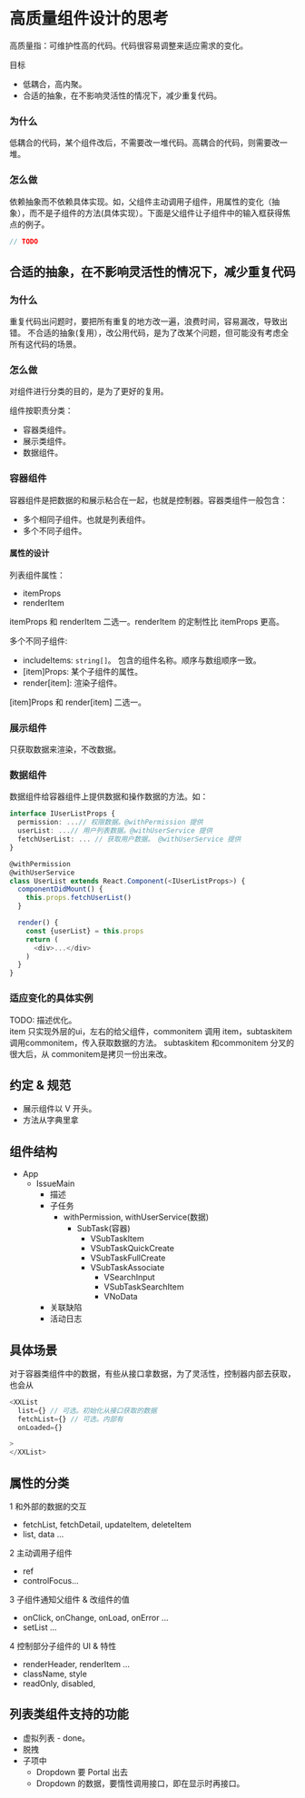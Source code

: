 # 高质量组件设计的思考
高质量指：可维护性高的代码。代码很容易调整来适应需求的变化。

目标
* 低耦合，高内聚。
* 合适的抽象，在不影响灵活性的情况下，减少重复代码。

### 为什么
低耦合的代码，某个组件改后，不需要改一堆代码。高耦合的代码，则需要改一堆。

### 怎么做
依赖抽象而不依赖具体实现。如，父组件主动调用子组件，用属性的变化（抽象），而不是子组件的方法(具体实现）。下面是父组件让子组件中的输入框获得焦点的例子。
```js
// TODO
```

## 合适的抽象，在不影响灵活性的情况下，减少重复代码
### 为什么
重复代码出问题时，要把所有重复的地方改一遍，浪费时间，容易漏改，导致出错。
不合适的抽象(复用），改公用代码，是为了改某个问题，但可能没有考虑全所有这代码的场景。

### 怎么做

对组件进行分类的目的，是为了更好的复用。

组件按职责分类：

- 容器类组件。
- 展示类组件。
- 数据组件。

### 容器组件

容器组件是把数据的和展示粘合在一起，也就是控制器。容器类组件一般包含：

- 多个相同子组件。也就是列表组件。
- 多个不同子组件。

#### 属性的设计

列表组件属性：

- itemProps
- renderItem

itemProps 和 renderItem 二选一。renderItem 的定制性比 itemProps 更高。

多个不同子组件:

- includeItems: `string[]`。 包含的组件名称。顺序与数组顺序一致。
- [item]Props: 某个子组件的属性。
- render[item]: 渲染子组件。

[item]Props 和 render[item] 二选一。

### 展示组件

只获取数据来渲染，不改数据。

### 数据组件

数据组件给容器组件上提供数据和操作数据的方法。如：

```ts
interface IUserListProps {
  permission: ...// 权限数据。@withPermission 提供
  userList: ...// 用户列表数据。@withUserService 提供
  fetchUserList: ... // 获取用户数据。 @withUserService 提供
}

@withPermission
@withUserService
class UserList extends React.Component(<IUserListProps>) {
  componentDidMount() {
    this.props.fetchUserList()
  }

  render() {
    const {userList} = this.props
    return (
      <div>...</div>
    )
  }
}
```

### 适应变化的具体实例
TODO: 描述优化。  
item 只实现外层的ui，左右的给父组件，commonitem 调用 item，subtaskitem 调用commonitem，传入获取数据的方法。 subtaskitem 和commonitem 分叉的很大后，从 commonitem是拷贝一份出来改。

## 约定 & 规范

- 展示组件以 V 开头。
- 方法从字典里拿

## 组件结构

- App
  - IssueMain
    - 描述
    - 子任务
      - withPermission, withUserService(数据)
        - SubTask(容器)
          - VSubTaskItem
          - VSubTaskQuickCreate
          - VSubTaskFullCreate
          - VSubTaskAssociate
            - VSearchInput
            - VSubTaskSearchItem
            - VNoData
    - 关联缺陷
    - 活动日志

## 具体场景
对于容器类组件中的数据，有些从接口拿数据，为了灵活性，控制器内部去获取，也会从
```js
<XXList
  list={} // 可选。初始化从接口获取的数据
  fetchList={} // 可选。内部有
  onLoaded={}

>
</XXList>
```

## 属性的分类
1 和外部的数据的交互
* fetchList, fetchDetail, updateItem, deleteItem
* list, data ...

2 主动调用子组件
* ref
* controlFocus...

3 子组件通知父组件 & 改组件的值
* onClick, onChange, onLoad, onError ...
* setList ...

4 控制部分子组件的 UI & 特性
* renderHeader, renderItem ...
* className, style
* readOnly, disabled,

## 列表类组件支持的功能
* 虚拟列表 - done。
* 脱拽
* 子项中
  *  Dropdown 要 Portal 出去
  *  Dropdown 的数据，要惰性调用接口，即在显示时再接口。